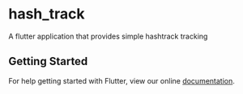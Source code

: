 # hash_track

A flutter application that provides simple hashtrack tracking

## Getting Started

For help getting started with Flutter, view our online
[documentation](https://flutter.io/).

